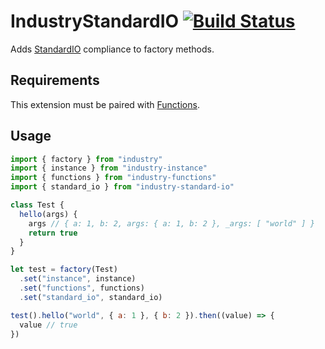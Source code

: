 # IndustryStandardIO [![Build Status](https://travis-ci.org/invrs/industry-standard-io.svg?branch=master)](https://travis-ci.org/invrs/industry-standard-io)

Adds [StandardIO](https://github.com/invrs/standard-io) compliance to factory methods.

## Requirements

This extension must be paired with [Functions](https://github.com/invrs/industry-functions).

## Usage

```js
import { factory } from "industry"
import { instance } from "industry-instance"
import { functions } from "industry-functions"
import { standard_io } from "industry-standard-io"

class Test {
  hello(args) {
    args // { a: 1, b: 2, args: { a: 1, b: 2 }, _args: [ "world" ] }
    return true
  }
}

let test = factory(Test)
  .set("instance", instance)
  .set("functions", functions)
  .set("standard_io", standard_io)

test().hello("world", { a: 1 }, { b: 2 }).then((value) => {
  value // true
})
```
